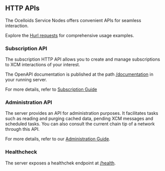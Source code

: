## HTTP APIs

The Ocelloids Service Nodes offers convenient APIs for seamless interaction.

Explore the [Hurl requests](https://github.com/sodazone/ocelloids-services/tree/main/packages/server/guides/hurl) for comprehensive usage examples.

### Subscription API

The subscription HTTP API allows you to create and manage subscriptions to XCM interactions of your interest.

The OpenAPI documentation is published at the path [/documentation](http://localhost:3000/documentation) in your running server.

For more details, refer to [Subscription Guide](https://github.com/sodazone/ocelloids-services/blob/main/packages/server/guides/SUBSCRIPTION.md)

### Administration API

The server provides an API for administration purposes. It facilitates tasks such as reading and purging cached data, pending XCM messages and scheduled tasks. You can also consult the current chain tip of a network through this API.

For more details, refer to our [Administration Guide](https://github.com/sodazone/ocelloids-services/blob/main/packages/server/guides/ADMINISTRATION.md). 

### Healthcheck

The server exposes a healthchek endpoint at [/health](http://localhost:3000/health).